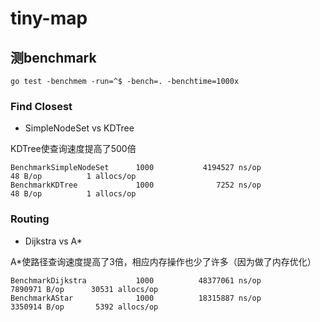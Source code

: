 # tiny-map

## 测benchmark
```shell
go test -benchmem -run=^$ -bench=. -benchtime=1000x
```
### Find Closest
- SimpleNodeSet vs KDTree

KDTree使查询速度提高了500倍
```shell
BenchmarkSimpleNodeSet      1000           4194527 ns/op              48 B/op          1 allocs/op
BenchmarkKDTree             1000              7252 ns/op              48 B/op          1 allocs/op
```

### Routing
- Dijkstra vs A*

A*使路径查询速度提高了3倍，相应内存操作也少了许多（因为做了内存优化）
```shell
BenchmarkDijkstra           1000          48377061 ns/op         7890971 B/op      30531 allocs/op
BenchmarkAStar              1000          18315887 ns/op         3350914 B/op       5392 allocs/op
```
